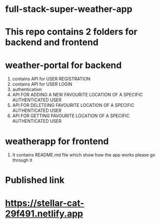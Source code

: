 # full-stack-super-weather-app
# This repo contains 2 folders for backend and frontend

# weather-portal for backend
1. contains API for USER REGISTRATION  
2. contains API for USER LOGIN
3. authentication
4. API FOR ADDING A NEW FAVOURITE LOCATION OF A SPECIFIC AUTHENTICATED USER
5. API FOR DELETEING FAVOURITE LOCATION OF A SPECIFIC AUTHENTICATED USER
6. API FOR GETTING FAVOURITE LOCATION OF A SPECIFIC AUTHENTICATED USER

# weatherapp for frontend
1. It contains README.md file which show how the app works please go through it

# Published link
# https://stellar-cat-29f491.netlify.app
